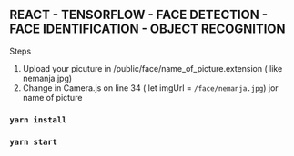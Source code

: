 ## REACT - TENSORFLOW - FACE DETECTION - FACE IDENTIFICATION - OBJECT RECOGNITION 

Steps

1. Upload your picuture in /public/face/name_of_picture.extension ( like nemanja.jpg)
2. Change in Camera.js on line 34 ( let imgUrl = `/face/nemanja.jpg`) jor name of picture

### `yarn install`

### `yarn start`
